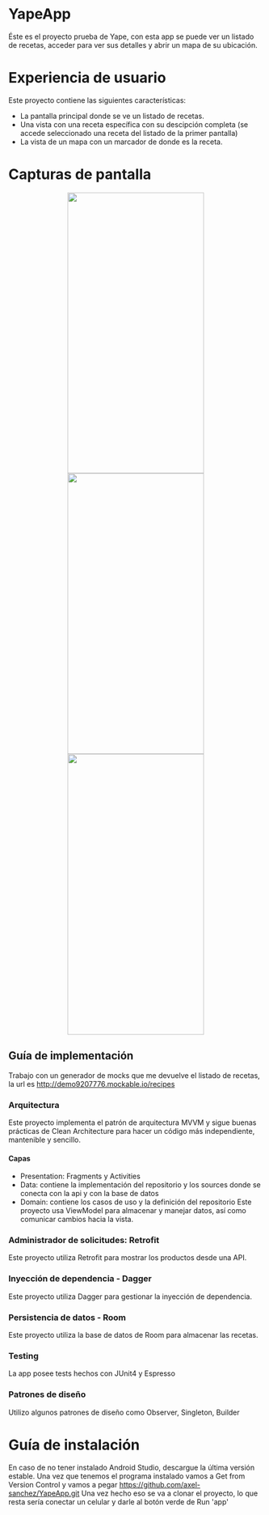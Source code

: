 # YapeApp
Éste es el proyecto prueba de Yape, con esta app se puede ver un listado de recetas, acceder para ver sus detalles y abrir un mapa de su ubicación.

# Experiencia de usuario
Este proyecto contiene las siguientes características:

* La pantalla principal donde se ve un listado de recetas.
* Una vista con una receta específica con su descipción completa (se accede seleccionado una receta del listado de la primer pantalla)
* La vista de un mapa con un marcador de donde es la receta.
# Capturas de pantalla

<p align="center">
  <img width="270" height="555" src="https://user-images.githubusercontent.com/51034538/226547042-4df74b78-f0d5-47c6-8006-e5b35ebdca50.jpg">
  <img width="270" height="555" src="https://user-images.githubusercontent.com/51034538/226547081-368df007-949d-4e1a-a520-38f480efaa97.jpg">
  <img width="270" height="555" src="https://user-images.githubusercontent.com/51034538/226547105-8dec2e18-1b33-4aac-8ea1-48486ed28c41.jpg">
</p>

## Guía de implementación
Trabajo con un generador de mocks que me devuelve el listado de recetas, la url es http://demo9207776.mockable.io/recipes

### Arquitectura
Este proyecto implementa el patrón de arquitectura MVVM y sigue buenas prácticas de Clean Architecture para hacer un código más independiente, mantenible y sencillo.

#### Capas
* Presentation: Fragments y Activities
* Data: contiene la implementación del repositorio y los sources donde se conecta con la api y con la base de datos
* Domain: contiene los casos de uso y la definición del repositorio
Este proyecto usa ViewModel para almacenar y manejar datos, así como comunicar cambios hacia la vista.

### Administrador de solicitudes: Retrofit

Este proyecto utiliza Retrofit para mostrar los productos desde una API.

### Inyección de dependencia - Dagger

Este proyecto utiliza Dagger para gestionar la inyección de dependencia.

### Persistencia de datos - Room

Este proyecto utiliza la base de datos de Room para almacenar las recetas.

### Testing

La app posee tests hechos con JUnit4 y Espresso

### Patrones de diseño

Utilizo algunos patrones de diseño como Observer, Singleton, Builder

# Guía de instalación
En caso de no tener instalado Android Studio, descargue la última versión estable. Una vez que tenemos el programa instalado vamos a Get from Version Control y vamos a pegar https://github.com/axel-sanchez/YapeApp.git Una vez hecho eso se va a clonar el proyecto, lo que resta sería conectar un celular y darle al botón verde de Run 'app'
